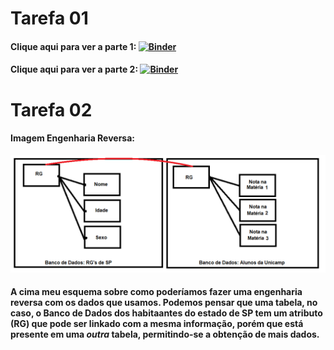 # Tarefa 01
#### Clique aqui para ver a parte 1: [![Binder](https://mybinder.org/badge_logo.svg)](https://mybinder.org/v2/gh/TheRomito/DataBaseLabs_MC536/master?filepath=lab01%2Fbinder_python_tarefa1_1.ipynb)
#### Clique aqui para ver a parte 2: [![Binder](https://mybinder.org/badge_logo.svg)](https://mybinder.org/v2/gh/TheRomito/DataBaseLabs_MC536/master?filepath=lab01%2Fbinder_python_tarefa1_2.ipynb)

# Tarefa 02
#### Imagem Engenharia Reversa:
![](lab01_img_eng_rev.png)
#### A cima meu esquema sobre como poderíamos fazer uma engenharia reversa com os dados que usamos. Podemos pensar que uma tabela, no caso, o Banco de Dados dos habitaantes do estado de SP tem um atributo (RG) que pode ser linkado com a mesma informação, porém que está presente em uma _outra_ tabela, permitindo-se a obtenção de mais dados.
